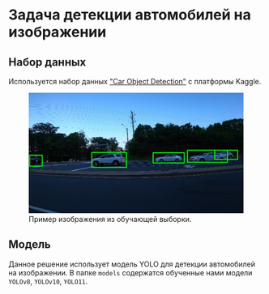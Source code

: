 # Задача детекции автомобилей на изображении
## Набор данных
Используется набор данных ["Car Object Detection"](https://www.kaggle.com/datasets/sshikamaru/car-object-detection/data) с платформы Kaggle.
<figure>
  <img src="sample_from_train.jpg" alt="drawing" width="600"/>
  <figcaption>Пример изображения из обучающей выборки.</figcaption>
</figure>

## Модель
Данное решение использует модель YOLO для детекции автомобилей на изображении. В папке `models` содержатся обученные нами модели `YOLOv8`, `YOLOv10`, `YOLO11`.